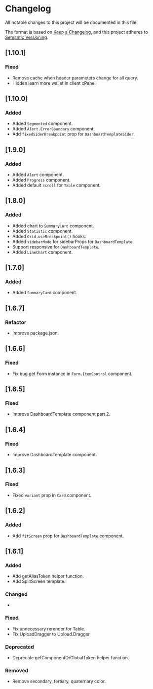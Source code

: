 # Changelog

All notable changes to this project will be documented in this file.

The format is based on [Keep a Changelog](https://keepachangelog.com/en/1.1.0/),
and this project adheres to [Semantic Versioning](https://semver.org/spec/v2.0.0.html).

## [1.10.1]

### Fixed

-   Remove cache when header parameters change for all query.
-   Hidden learn more wallet in client cPanel

## [1.10.0]

### Added

-   Added `Segmented` component.
-   Added `Alert.ErrorBoundary` component.
-   Add `fixedSiderBreakpoint` prop for `DashboardTemplateSider`.

## [1.9.0]

### Added

-   Added `Alert` component.
-   Added `Progress` component.
-   Added default `scroll` for `Table` component.

## [1.8.0]

### Added

-   Added chart to `SummaryCard` component.
-   Added `Statistic` component.
-   Added `Grid.useBreakpoint()` hooks.
-   Added `sidebarMode` for sidebarProps for `DashboardTemplate`.
-   Support responsive for `DashboardTemplate`.
-   Added `LineChart` component.

## [1.7.0]

### Added

-   Added `SummaryCard` component.

## [1.6.7]

### Refactor

-   Improve package.json.

## [1.6.6]

### Fixed

-   Fix bug get Form instance in `Form.ItemControl` component.

## [1.6.5]

### Fixed

-   Improve DashboardTemplate component part 2.

## [1.6.4]

### Fixed

-   Improve DashboardTemplate component.

## [1.6.3]

### Fixed

-   Fixed `variant` prop in `Card` component.

## [1.6.2]

### Added

-   Add `fitScreen` prop for `DashboardTemplate` component.

## [1.6.1]

### Added

-   Add getAliasToken helper function.
-   Add SplitScreen template.

### Changed

-

### Fixed

-   Fix unnecessary rerender for Table.
-   Fix UploadDragger to Upload.Dragger

### Deprecated

-   Deprecate getComponentOrGlobalToken helper function.

### Removed

-   Remove secondary, tertiary, quaternary color.
